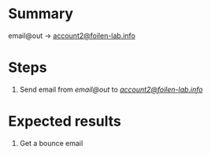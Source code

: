 # Summary

email@out -> account2@foilen-lab.info

# Steps

1. Send email from *email@out* to *account2@foilen-lab.info*

# Expected results

1. Get a bounce email

